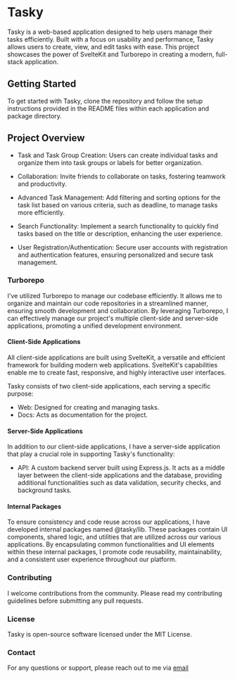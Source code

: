 # Tasky

Tasky is a web-based application designed to help users manage their tasks efficiently. Built with a focus on usability and performance, Tasky allows users to create, view, and edit tasks with ease. This project showcases the power of SvelteKit and Turborepo in creating a modern, full-stack application.

## Getting Started

To get started with Tasky, clone the repository and follow the setup instructions provided in the README files within each application and package directory.

## Project Overview

- Task and Task Group Creation: Users can create individual tasks and organize them into task groups or labels for better organization.

- Collaboration: Invite friends to collaborate on tasks, fostering teamwork and productivity.

- Advanced Task Management: Add filtering and sorting options for the task list based on various criteria, such as deadline, to manage tasks more efficiently.

- Search Functionality: Implement a search functionality to quickly find tasks based on the title or description, enhancing the user experience.

- User Registration/Authentication: Secure user accounts with registration and authentication features, ensuring personalized and secure task management.

### Turborepo

I've utilized Turborepo to manage our codebase efficiently. It allows me to organize and maintain our code repositories in a streamlined manner, ensuring smooth development and collaboration. By leveraging Turborepo, I can effectively manage our project's multiple client-side and server-side applications, promoting a unified development environment.

#### Client-Side Applications

All client-side applications are built using SvelteKit, a versatile and efficient framework for building modern web applications. SvelteKit's capabilities enable me to create fast, responsive, and highly interactive user interfaces.

Tasky consists of two client-side applications, each serving a specific purpose:

- Web: Designed for creating and managing tasks.
- Docs: Acts as documentation for the project.

#### Server-Side Applications

In addition to our client-side applications, I have a server-side application that play a crucial role in supporting Tasky's functionality:

- API: A custom backend server built using Express.js. It acts as a middle layer between the client-side applications and the database, providing additional functionalities such as data validation, security checks, and background tasks.

#### Internal Packages

To ensure consistency and code reuse across our applications, I have developed internal packages named @tasky/lib. These packages contain UI components, shared logic, and utilities that are utilized across our various applications. By encapsulating common functionalities and UI elements within these internal packages, I promote code reusability, maintainability, and a consistent user experience throughout our platform.

### Contributing

I welcome contributions from the community. Please read my contributing guidelines before submitting any pull requests.

### License

Tasky is open-source software licensed under the MIT License.

### Contact

For any questions or support, please reach out to me via [email](emmanuelgatwech@gmail.com)
